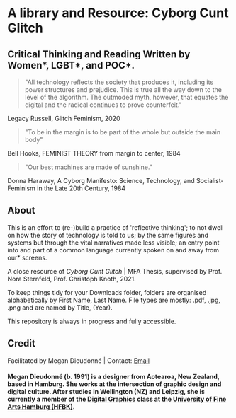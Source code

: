 <h1>A library and Resource: Cyborg Cunt Glitch</h1>
<h2>Critical Thinking and Reading Written by Women*, LGBT*, and POC*.</h2>

>"All technology reflects the society that produces it, including its power structures and prejudice. This is true all the way down to the level of the algorithm. The outmoded myth, however, that equates the digital and the radical continues to prove counterfeit." 
<p>Legacy Russell, Glitch Feminism, 2020</p>

>"To be in the margin is to be part of the whole but outside the main body"
<p>Bell Hooks, FEMINIST THEORY from margin to center, 1984</p>
 
>"Our best machines are made of sunshine." 
<p>Donna Haraway, A Cyborg Manifesto: Science, Technology, and Socialist-Feminism in the Late 20th Century, 1984</p>

<h2>About</h2>
<p>This is an effort to (re-)build a practice of 'reflective thinking'; to not dwell on how the story of technology is told to us; by the same figures and systems but through the vital narratives made less visible; an entry point into and part of a common language currently spoken on and away from our* screens.</p>
 
<p>A close resource of <i>Cyborg Cunt Glitch</i> | MFA Thesis, supervised by Prof. Nora Sternfeld, Prof. Christoph Knoth, 2021.</p>

<p>To keep things tidy for your Downloads folder, folders are organised alphabetically by First Name, Last Name. File types are mostly: .pdf, .jpg, .png and are named by Title, (Year).</p>

<p>This repository is always in progress and fully accessible.</p>

<h2>Credit</h2>
<p>Facilitated by Megan Dieudonné | Contact: <a href="mailto:megan.dieudonne@gmail.com">Email</a></p>
<h4>Megan Dieudonné (b. 1991) is a designer from Aotearoa, New Zealand, based in Hamburg. She works at the intersection of graphic design and digital culture. After studies in Wellington (NZ) and Leipzig, she is currently a member of the <a href="http://www.digitale-grafik.com/">Digital Graphics</a> class at the <a href="https://www.hfbk-hamburg.de/en/">University of Fine Arts Hamburg (HFBK)</a>.</h4>
